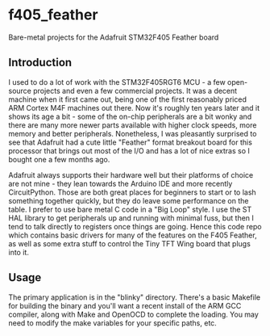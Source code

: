 # f405_feather
Bare-metal projects for the Adafruit STM32F405 Feather board

## Introduction

I used to do a lot of work with the STM32F405RGT6 MCU - a few open-source
projects and even a few commercial projects. It was a decent machine when it
first came out, being one of the first reasonably priced ARM Cortex M4F machines
out there. Now it's roughly ten years later and it shows its age a bit -
some of the on-chip peripherals are a bit wonky and there are many more newer
parts available with higher clock speeds, more memory and better peripherals.
Nonetheless, I was pleasantly surprised to see that Adafruit had a cute little
"Feather" format breakout board for this processor that brings out most of the
I/O and has a lot of nice extras so I bought one a few months ago.

Adafruit always supports their hardware well but their platforms of choice are
not mine - they lean towards the Arduino IDE and more recently CircuitPython.
Those are both great places for beginners to start or to lash something
together quickly, but they do leave some performance on the table. I prefer
to use bare metal C code in a "Big Loop" style. I use the ST HAL library to
get peripherals up and running with minimal fuss, but then I tend to talk
directly to registers once things are going. Hence this code repo which contains
basic drivers for many of the features on the F405 Feather, as well as some
extra stuff to control the Tiny TFT Wing board that plugs into it.

## Usage

The primary application is in the "blinky" directory. There's a basic Makefile
for building the binary and you'll want a recent install of the ARM GCC compiler,
along with Make and OpenOCD to complete the loading. You may need to modify
the make variables for your specific paths, etc.

